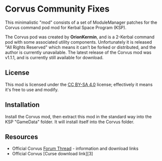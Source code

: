 # Corvus Community Fixes

This minimalistic "mod" consists of a set of ModuleManager patches for the Corvus command pod mod for Kerbal Space Program (KSP).

The Corvus pod was created by **OrionKermin**, and is a 2-Kerbal command pod with some associated utility components. Unfortunately it is released "All Rights Reserved" which means it can't be forked or distributed, and the author is currently unavailable. The latest release of the Corvus mod was v1.1.1, and is currently still available for download.

## License
This mod is licensed under the [CC BY-SA 4.0][1] license; effectively it means it's free to use and modify.

## Installation
Install the Corvus mod, then extract this mod in the standard way into the KSP "GameData" folder. It will install itself into the Corvus folder.

## Resources
* Official Corvus [Forum Thread][2] - information and download links
* Official Corvus [Curse download link][3]

[1]: https://creativecommons.org/licenses/by-sa/4.0/legalcode
[2]: http://forum.kerbalspaceprogram.com/index.php?/topic/108993-102corvus-size-1-two-kerbal-command-podversion-111/
[2]: http://kerbal.curseforge.com/ksp-mods/230467-corvus-a-small-two-kerbal-pod/files/latest
